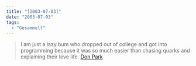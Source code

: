 ```yaml
---
title: "[2003-07-03]"
date: "2003-07-03"
tags:
  - "Gesammelt"
---
```


> I am just a lazy bum who dropped out of college and got into programming because it was so much easier than chasing quarks and explaining their love life.
> [Don Park](http://www.docuverse.com/blog/donpark/2003/07/03.html#a673)
